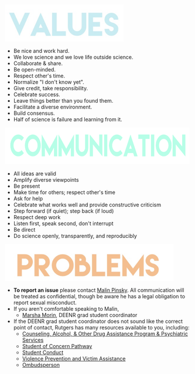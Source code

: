 <img src="https://github.com/mstuart1/images/blob/master/IMG_0014.jpg" height="100" />  

- Be nice and work hard. 
- We love science and we love life outside science. 
- Collaborate & share.
- Be open-minded.
- Respect other's time. 
- Normalize "I don't know yet". 
- Give credit, take responsibility. 
- Celebrate success. 
- Leave things better than you found them. 
- Facilitate a diverse environment. 
- Build consensus. 
- Half of science is failure and learning from it. 

<img src="https://github.com/mstuart1/images/blob/master/Communication.png" height="100" />

- All ideas are valid
- Amplify diverse viewpoints
- Be present
- Make time for others; respect other's time
- Ask for help
- Celebrate what works well and provide constructive criticism
- Step forward (if quiet); step back (if loud)
- Respect deep work
- Listen first, speak second, don't interrupt
- Be direct
- Do science openly, transparently, and reproducibly

<img src="https://github.com/mstuart1/images/blob/master/IMG_0017.jpeg" height="100" /> 

- **To report an issue** please contact [Malin Pinsky](https://github.com/mpinsky). All communication will be treated as confidential, though be aware he has a legal obligation to report sexual misconduct.
- If you aren't comfortable speaking to Malin, 
    - [Marsha Morin](marsha.morin@rutgers.edu), DEENR grad student coordinator
- If the DEENR grad student coordinator does not sound like the correct point of contact, Rutgers has many resources available to you, including:
    - [Counseling, Alcohol, & Other Drug Assistance Program & Psychiatric Services](http://health.rutgers.edu/medical-counseling-services/counseling/)
    - [Student of Concern Pathway](http://deanofstudents.rutgers.edu) 
    - [Student Conduct](http://studentconduct.rutgers.edu)
    - [Violence Prevention and Victim Assistance](http://vpva.rutgers.edu)
    - [Ombudsperson](https://ombuds.rutgers.edu)
